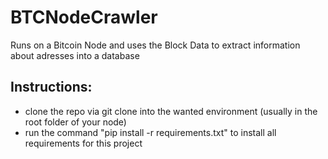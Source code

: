# BTCNodeCrawler
Runs on a Bitcoin Node and uses the Block Data to extract information about adresses into a database

## Instructions:
- clone the repo via git clone into the wanted environment (usually in the root folder of your node)
- run the command "pip install -r requirements.txt" to install all requirements for this project 

